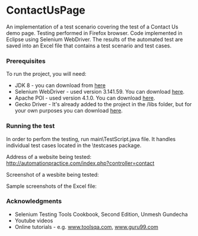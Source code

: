 # ContactUsPage
An implementation of a test scenario covering the test of a Contact Us demo page. Testing performed in Firefox browser. Code implemented in Eclipse using Selenium WebDriver. The results of the automated test are saved into an Excel file that contains a test scenario and test cases.

### Prerequisites
To run the project, you will need:
* JDK 8 - you can download from [here](https://www.oracle.com/technetwork/java/javase/downloads/jdk8-downloads-2133151.html)
* Selenium WebDriver - used version 3.141.59.
You can download [here](https://www.seleniumhq.org/download/).
* Apache POI - used version 4.1.0.
You can download [here](https://poi.apache.org/download.html#POI-4.1.0).
* Gecko Driver - 
It's already added to the project in the /libs folder, but for your own purposes you can download [here](https://github.com/mozilla/geckodriver/releases).

### Running the test

In order to perfom the testing, run main\TestScript.java file. It handles individual test cases located in the \testcases package.

Address of a website being tested:
http://automationpractice.com/index.php?controller=contact

Screenshot of a wesbite being tested:


Sample screenshots of the Excel file:



### Acknowledgments
* Selenium Testing Tools Cookbook, Second Edition, Unmesh Gundecha
* Youtube videos
* Online tutorials - e.g. www.toolsqa.com, www.guru99.com
